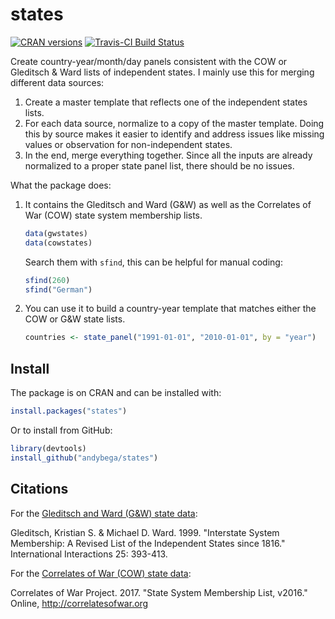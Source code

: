 # states

[![CRAN versions](http://www.r-pkg.org/badges/version/states)](https://cran.r-project.org/package=states)
[![Travis-CI Build Status](https://travis-ci.org/andybega/states.svg?branch=master)](https://travis-ci.org/andybega/states)

Create country-year/month/day panels consistent with the COW or Gleditsch & Ward lists of independent states. I mainly use this for merging different data sources: 

1. Create a master template that reflects one of the independent states lists. 
2. For each data source, normalize to a copy of the master template. Doing this by source makes it easier to identify and address issues like missing values or observation for non-independent states. 
3. In the end, merge everything together. Since all the inputs are already normalized to a proper state panel list, there should be no issues.

What the package does:

1. It contains the Gleditsch and Ward (G&W) as well as the Correlates of War (COW) state system membership lists. 
    ```r
    data(gwstates)
    data(cowstates)
    ```
    Search them with `sfind`, this can be helpful for manual coding:
    ```r
    sfind(260)
    sfind("German")
    ```
2. You can use it to build a country-year template that matches either the COW or G&W state lists. 
    ```r
    countries <- state_panel("1991-01-01", "2010-01-01", by = "year")
    ```

## Install

The package is on CRAN and can be installed with:

```r
install.packages("states")
```

Or to install from GitHub:

```r
library(devtools)
install_github("andybega/states")
```

## Citations

For the [Gleditsch and Ward (G&W) state data](http://privatewww.essex.ac.uk/~ksg/statelist.html):

Gleditsch, Kristian S. & Michael D. Ward. 1999. "Interstate System Membership: A Revised List of the Independent States since 1816." International Interactions 25: 393-413.

For the [Correlates of War (COW) state data](http://www.correlatesofwar.org/data-sets/state-system-membership):

Correlates of War Project. 2017. "State System Membership List, v2016." Online, http://correlatesofwar.org

